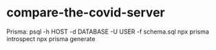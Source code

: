 # compare-the-covid-server

Prisma: 
psql -h HOST -d DATABASE -U USER -f schema.sql 
npx prisma introspect 
npx prisma generate 
